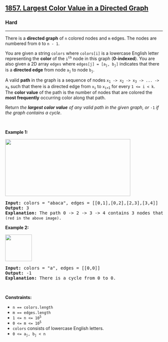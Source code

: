 <h2><a href="https://leetcode.com/problems/largest-color-value-in-a-directed-graph/">1857. Largest Color Value in a Directed Graph</a></h2><h3>Hard</h3><hr><div bis_skin_checked="1"><p>There is a <strong>directed graph</strong> of <code>n</code> colored nodes and <code>m</code> edges. The nodes are numbered from <code>0</code> to <code>n - 1</code>.</p>

<p>You are given a string <code>colors</code> where <code>colors[i]</code> is a lowercase English letter representing the <strong>color</strong> of the <code>i<sup>th</sup></code> node in this graph (<strong>0-indexed</strong>). You are also given a 2D array <code>edges</code> where <code>edges[j] = [a<sub>j</sub>, b<sub>j</sub>]</code> indicates that there is a <strong>directed edge</strong> from node <code>a<sub>j</sub></code> to node <code>b<sub>j</sub></code>.</p>

<p>A valid <strong>path</strong> in the graph is a sequence of nodes <code>x<sub>1</sub> -&gt; x<sub>2</sub> -&gt; x<sub>3</sub> -&gt; ... -&gt; x<sub>k</sub></code> such that there is a directed edge from <code>x<sub>i</sub></code> to <code>x<sub>i+1</sub></code> for every <code>1 &lt;= i &lt; k</code>. The <strong>color value</strong> of the path is the number of nodes that are colored the <strong>most frequently</strong> occurring color along that path.</p>

<p>Return <em>the <strong>largest color value</strong> of any valid path in the given graph, or </em><code>-1</code><em> if the graph contains a cycle</em>.</p>

<p>&nbsp;</p>
<p><strong class="example">Example 1:</strong></p>

<p><img alt="" src="https://assets.leetcode.com/uploads/2021/04/21/leet1.png" style="width: 400px; height: 182px;"></p>

<pre><strong>Input:</strong> colors = "abaca", edges = [[0,1],[0,2],[2,3],[3,4]]
<strong>Output:</strong> 3
<strong>Explanation:</strong> The path 0 -&gt; 2 -&gt; 3 -&gt; 4 contains 3 nodes that are colored <code>"a" (red in the above image)</code>.
</pre>

<p><strong class="example">Example 2:</strong></p>

<p><img alt="" src="https://assets.leetcode.com/uploads/2021/04/21/leet2.png" style="width: 85px; height: 85px;"></p>

<pre><strong>Input:</strong> colors = "a", edges = [[0,0]]
<strong>Output:</strong> -1
<strong>Explanation:</strong> There is a cycle from 0 to 0.
</pre>

<p>&nbsp;</p>
<p><strong>Constraints:</strong></p>

<ul>
	<li><code>n == colors.length</code></li>
	<li><code>m == edges.length</code></li>
	<li><code>1 &lt;= n &lt;= 10<sup>5</sup></code></li>
	<li><code>0 &lt;= m &lt;= 10<sup>5</sup></code></li>
	<li><code>colors</code> consists of lowercase English letters.</li>
	<li><code>0 &lt;= a<sub>j</sub>, b<sub>j</sub>&nbsp;&lt; n</code></li>
</ul></div>